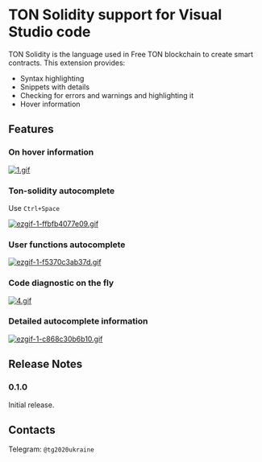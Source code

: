 # TON Solidity support for Visual Studio code

TON Solidity is the language used in Free TON blockchain to create smart contracts. This extension provides: 

* Syntax highlighting
* Snippets with details
* Checking for errors and warnings and highlighting it
* Hover information

## Features

### On hover information

[![1.gif](https://i.postimg.cc/Zqj7KsQ7/1.gif)](https://postimg.cc/GB8JXKdG)

### Ton-solidity autocomplete

Use ```Ctrl+Space```

[![ezgif-1-ffbfb4077e09.gif](https://i.postimg.cc/tJSWFX2V/ezgif-1-ffbfb4077e09.gif)](https://postimg.cc/BPFj0GWq)

### User functions autocomplete

[![ezgif-1-f5370c3ab37d.gif](https://i.postimg.cc/vTH511Ls/ezgif-1-f5370c3ab37d.gif)](https://postimg.cc/34VkVxcS)

### Code diagnostic on the fly

[![4.gif](https://i.postimg.cc/7YCpt4Rx/4.gif)](https://postimg.cc/Vd8G5x1T)

### Detailed autocomplete information

[![ezgif-1-c868c30b6b10.gif](https://i.postimg.cc/GtkjWBJw/ezgif-1-c868c30b6b10.gif)](https://postimg.cc/m1gMMg58)

## Release Notes

### 0.1.0

Initial release.

## Contacts

Telegram: ```@tg2020ukraine```